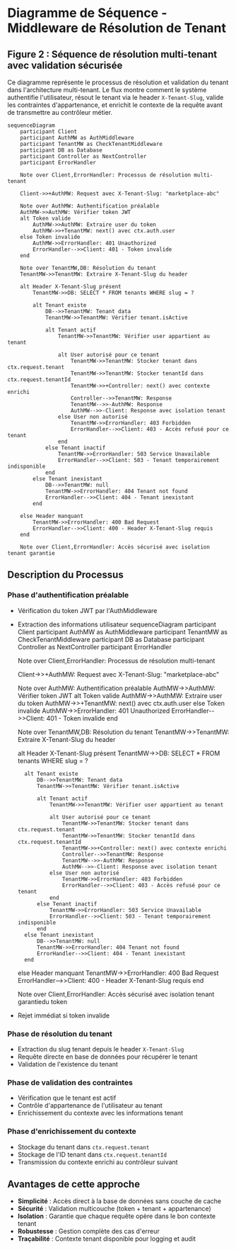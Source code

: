 # Diagramme de Séquence - Middleware de Résolution de Tenant

## Figure 2 : Séquence de résolution multi-tenant avec validation sécurisée

Ce diagramme représente le processus de résolution et validation du tenant dans l'architecture multi-tenant. Le flux montre comment le système authentifie l'utilisateur, résout le tenant via le header `X-Tenant-Slug`, valide les contraintes d'appartenance, et enrichit le contexte de la requête avant de transmettre au contrôleur métier.

```mermaid
sequenceDiagram
    participant Client
    participant AuthMW as AuthMiddleware
    participant TenantMW as CheckTenantMiddleware
    participant DB as Database
    participant Controller as NextController
    participant ErrorHandler

    Note over Client,ErrorHandler: Processus de résolution multi-tenant

    Client->>+AuthMW: Request avec X-Tenant-Slug: "marketplace-abc"
    
    Note over AuthMW: Authentification préalable
    AuthMW->>AuthMW: Vérifier token JWT
    alt Token valide
        AuthMW->>AuthMW: Extraire user du token
        AuthMW->>+TenantMW: next() avec ctx.auth.user
    else Token invalide
        AuthMW->>ErrorHandler: 401 Unauthorized
        ErrorHandler-->>Client: 401 - Token invalide
    end

    Note over TenantMW,DB: Résolution du tenant
    TenantMW->>TenantMW: Extraire X-Tenant-Slug du header
    
    alt Header X-Tenant-Slug présent
        TenantMW->>DB: SELECT * FROM tenants WHERE slug = ?
        
        alt Tenant existe
            DB-->>TenantMW: Tenant data
            TenantMW->>TenantMW: Vérifier tenant.isActive
            
            alt Tenant actif
                TenantMW->>TenantMW: Vérifier user appartient au tenant
                
                alt User autorisé pour ce tenant
                    TenantMW->>TenantMW: Stocker tenant dans ctx.request.tenant
                    TenantMW->>TenantMW: Stocker tenantId dans ctx.request.tenantId
                    TenantMW->>+Controller: next() avec contexte enrichi
                    Controller-->>TenantMW: Response
                    TenantMW-->>-AuthMW: Response
                    AuthMW-->>-Client: Response avec isolation tenant
                else User non autorisé
                    TenantMW->>ErrorHandler: 403 Forbidden
                    ErrorHandler-->>Client: 403 - Accès refusé pour ce tenant
                end
            else Tenant inactif
                TenantMW->>ErrorHandler: 503 Service Unavailable
                ErrorHandler-->>Client: 503 - Tenant temporairement indisponible
            end
        else Tenant inexistant
            DB-->>TenantMW: null
            TenantMW->>ErrorHandler: 404 Tenant not found
            ErrorHandler-->>Client: 404 - Tenant inexistant
        end
        
    else Header manquant
        TenantMW->>ErrorHandler: 400 Bad Request
        ErrorHandler-->>Client: 400 - Header X-Tenant-Slug requis
    end

    Note over Client,ErrorHandler: Accès sécurisé avec isolation tenant garantie
```

## Description du Processus

### **Phase d'authentification préalable**

- Vérification du token JWT par l'AuthMiddleware
- Extraction des informations utilisateur sequenceDiagram
    participant Client
    participant AuthMW as AuthMiddleware
    participant TenantMW as CheckTenantMiddleware
    participant DB as Database
    participant Controller as NextController
    participant ErrorHandler

    Note over Client,ErrorHandler: Processus de résolution multi-tenant

    Client->>+AuthMW: Request avec X-Tenant-Slug: "marketplace-abc"
    
    Note over AuthMW: Authentification préalable
    AuthMW->>AuthMW: Vérifier token JWT
    alt Token valide
        AuthMW->>AuthMW: Extraire user du token
        AuthMW->>+TenantMW: next() avec ctx.auth.user
    else Token invalide
        AuthMW->>ErrorHandler: 401 Unauthorized
        ErrorHandler-->>Client: 401 - Token invalide
    end

    Note over TenantMW,DB: Résolution du tenant
    TenantMW->>TenantMW: Extraire X-Tenant-Slug du header
    
    alt Header X-Tenant-Slug présent
        TenantMW->>DB: SELECT * FROM tenants WHERE slug = ?
        
        alt Tenant existe
            DB-->>TenantMW: Tenant data
            TenantMW->>TenantMW: Vérifier tenant.isActive
            
            alt Tenant actif
                TenantMW->>TenantMW: Vérifier user appartient au tenant
                
                alt User autorisé pour ce tenant
                    TenantMW->>TenantMW: Stocker tenant dans ctx.request.tenant
                    TenantMW->>TenantMW: Stocker tenantId dans ctx.request.tenantId
                    TenantMW->>+Controller: next() avec contexte enrichi
                    Controller-->>TenantMW: Response
                    TenantMW-->>-AuthMW: Response
                    AuthMW-->>-Client: Response avec isolation tenant
                else User non autorisé
                    TenantMW->>ErrorHandler: 403 Forbidden
                    ErrorHandler-->>Client: 403 - Accès refusé pour ce tenant
                end
            else Tenant inactif
                TenantMW->>ErrorHandler: 503 Service Unavailable
                ErrorHandler-->>Client: 503 - Tenant temporairement indisponible
            end
        else Tenant inexistant
            DB-->>TenantMW: null
            TenantMW->>ErrorHandler: 404 Tenant not found
            ErrorHandler-->>Client: 404 - Tenant inexistant
        end
        
    else Header manquant
        TenantMW->>ErrorHandler: 400 Bad Request
        ErrorHandler-->>Client: 400 - Header X-Tenant-Slug requis
    end

    Note over Client,ErrorHandler: Accès sécurisé avec isolation tenant garantiedu token
- Rejet immédiat si token invalide

### **Phase de résolution du tenant**

- Extraction du slug tenant depuis le header `X-Tenant-Slug`
- Requête directe en base de données pour récupérer le tenant
- Validation de l'existence du tenant

### **Phase de validation des contraintes**

- Vérification que le tenant est actif
- Contrôle d'appartenance de l'utilisateur au tenant
- Enrichissement du contexte avec les informations tenant

### **Phase d'enrichissement du contexte**

- Stockage du tenant dans `ctx.request.tenant`
- Stockage de l'ID tenant dans `ctx.request.tenantId`
- Transmission du contexte enrichi au contrôleur suivant

## Avantages de cette approche

- **Simplicité** : Accès direct à la base de données sans couche de cache
- **Sécurité** : Validation multicouche (token + tenant + appartenance)
- **Isolation** : Garantie que chaque requête opère dans le bon contexte tenant
- **Robustesse** : Gestion complète des cas d'erreur
- **Traçabilité** : Contexte tenant disponible pour logging et audit
